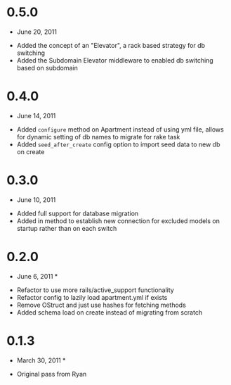 # 0.5.0
  * June 20, 2011
  
  - Added the concept of an "Elevator", a rack based strategy for db switching
  - Added the Subdomain Elevator middleware to enabled db switching based on subdomain

# 0.4.0
  * June 14, 2011
  
  - Added `configure` method on Apartment instead of using yml file, allows for dynamic setting of db names to migrate for rake task
  - Added `seed_after_create` config option to import seed data to new db on create
  
# 0.3.0
  * June 10, 2011
  
  - Added full support for database migration
  - Added in method to establish new connection for excluded models on startup rather than on each switch
    
# 0.2.0
  * June 6, 2011 *
  
  - Refactor to use more rails/active_support functionality
  - Refactor config to lazily load apartment.yml if exists
  - Remove OStruct and just use hashes for fetching methods
  - Added schema load on create instead of migrating from scratch

# 0.1.3
  * March 30, 2011 *

  - Original pass from Ryan

